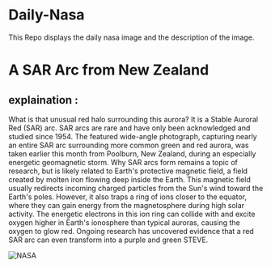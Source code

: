 # Daily-Nasa

This Repo displays the daily nasa image and the description of the image.

<!--NASA-->
# A SAR Arc from New Zealand
## explaination :

What is that unusual red halo surrounding this aurora?  It is a Stable Auroral Red (SAR) arc. SAR arcs are rare and have only been acknowledged and studied since 1954.  The featured wide-angle photograph, capturing nearly an entire SAR arc surrounding more common green and red aurora, was taken earlier this month from Poolburn, New Zealand, during an especially energetic geomagnetic storm. Why SAR arcs form remains a topic of research, but is likely related to Earth's protective magnetic field, a field created by molten iron flowing deep inside the Earth.  This magnetic field usually redirects incoming charged particles from the Sun's wind toward the Earth's poles. However, it also traps a ring of ions closer to the equator, where they can gain energy from the magnetosphere during high solar activity. The energetic electrons in this ion ring can collide with and excite oxygen higher in Earth's ionosphere than typical auroras, causing the oxygen to glow red. Ongoing research has uncovered evidence that a red SAR arc can even transform into a purple and green STEVE.

![NASA](https://apod.nasa.gov/apod/image/2401/SarArcNz_McDonald_960.jpg)
<!--/NASA-->